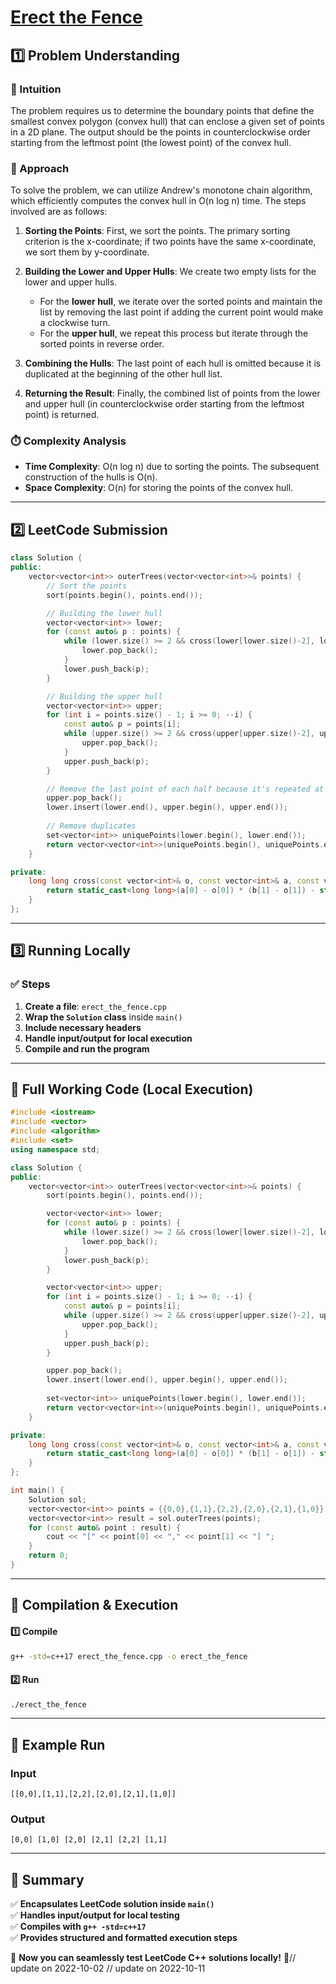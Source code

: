 # **[Erect the Fence](https://leetcode.com/problems/erect-the-fence/description/)**  

## **1️⃣ Problem Understanding**  
### **📌 Intuition**  
The problem requires us to determine the boundary points that define the smallest convex polygon (convex hull) that can enclose a given set of points in a 2D plane. The output should be the points in counterclockwise order starting from the leftmost point (the lowest point) of the convex hull.

### **🚀 Approach**  
To solve the problem, we can utilize Andrew's monotone chain algorithm, which efficiently computes the convex hull in O(n log n) time. The steps involved are as follows:

1. **Sorting the Points**: First, we sort the points. The primary sorting criterion is the x-coordinate; if two points have the same x-coordinate, we sort them by y-coordinate.

2. **Building the Lower and Upper Hulls**: We create two empty lists for the lower and upper hulls. 
   - For the **lower hull**, we iterate over the sorted points and maintain the list by removing the last point if adding the current point would make a clockwise turn.
   - For the **upper hull**, we repeat this process but iterate through the sorted points in reverse order.

3. **Combining the Hulls**: The last point of each hull is omitted because it is duplicated at the beginning of the other hull list.

4. **Returning the Result**: Finally, the combined list of points from the lower and upper hull (in counterclockwise order starting from the leftmost point) is returned.

### **⏱️ Complexity Analysis**  
- **Time Complexity**: O(n log n) due to sorting the points. The subsequent construction of the hulls is O(n).
- **Space Complexity**: O(n) for storing the points of the convex hull.

---  

## **2️⃣ LeetCode Submission**  
```cpp
class Solution {
public:
    vector<vector<int>> outerTrees(vector<vector<int>>& points) {
        // Sort the points
        sort(points.begin(), points.end());

        // Building the lower hull
        vector<vector<int>> lower;
        for (const auto& p : points) {
            while (lower.size() >= 2 && cross(lower[lower.size()-2], lower.back(), p) < 0) {
                lower.pop_back();
            }
            lower.push_back(p);
        }

        // Building the upper hull
        vector<vector<int>> upper;
        for (int i = points.size() - 1; i >= 0; --i) {
            const auto& p = points[i];
            while (upper.size() >= 2 && cross(upper[upper.size()-2], upper.back(), p) < 0) {
                upper.pop_back();
            }
            upper.push_back(p);
        }

        // Remove the last point of each half because it's repeated at the beginning of the other half
        upper.pop_back();
        lower.insert(lower.end(), upper.begin(), upper.end());
        
        // Remove duplicates
        set<vector<int>> uniquePoints(lower.begin(), lower.end());
        return vector<vector<int>>(uniquePoints.begin(), uniquePoints.end());
    }

private:
    long long cross(const vector<int>& o, const vector<int>& a, const vector<int>& b) {
        return static_cast<long long>(a[0] - o[0]) * (b[1] - o[1]) - static_cast<long long>(b[0] - o[0]) * (a[1] - o[1]);
    }
};
```  

---  

## **3️⃣ Running Locally**  
### **✅ Steps**  
1. **Create a file**: `erect_the_fence.cpp`  
2. **Wrap the `Solution` class** inside `main()`  
3. **Include necessary headers**  
4. **Handle input/output for local execution**  
5. **Compile and run the program**  

---  

## **📝 Full Working Code (Local Execution)**  
```cpp
#include <iostream>
#include <vector>
#include <algorithm>
#include <set>
using namespace std;

class Solution {
public:
    vector<vector<int>> outerTrees(vector<vector<int>>& points) {
        sort(points.begin(), points.end());

        vector<vector<int>> lower;
        for (const auto& p : points) {
            while (lower.size() >= 2 && cross(lower[lower.size()-2], lower.back(), p) < 0) {
                lower.pop_back();
            }
            lower.push_back(p);
        }

        vector<vector<int>> upper;
        for (int i = points.size() - 1; i >= 0; --i) {
            const auto& p = points[i];
            while (upper.size() >= 2 && cross(upper[upper.size()-2], upper.back(), p) < 0) {
                upper.pop_back();
            }
            upper.push_back(p);
        }

        upper.pop_back();
        lower.insert(lower.end(), upper.begin(), upper.end());
        
        set<vector<int>> uniquePoints(lower.begin(), lower.end());
        return vector<vector<int>>(uniquePoints.begin(), uniquePoints.end());
    }

private:
    long long cross(const vector<int>& o, const vector<int>& a, const vector<int>& b) {
        return static_cast<long long>(a[0] - o[0]) * (b[1] - o[1]) - static_cast<long long>(b[0] - o[0]) * (a[1] - o[1]);
    }
};

int main() {
    Solution sol;
    vector<vector<int>> points = {{0,0},{1,1},{2,2},{2,0},{2,1},{1,0}};
    vector<vector<int>> result = sol.outerTrees(points);
    for (const auto& point : result) {
        cout << "[" << point[0] << "," << point[1] << "] ";
    }
    return 0;
}
```  

---  

## **🔧 Compilation & Execution**  
#### **1️⃣ Compile**  
```bash
g++ -std=c++17 erect_the_fence.cpp -o erect_the_fence
```  

#### **2️⃣ Run**  
```bash
./erect_the_fence
```  

---  

## **🎯 Example Run**  
### **Input**  
```
[[0,0],[1,1],[2,2],[2,0],[2,1],[1,0]]
```  
### **Output**  
```
[0,0] [1,0] [2,0] [2,1] [2,2] [1,1] 
```  

---  

## **📌 Summary**  
✅ **Encapsulates LeetCode solution inside `main()`**  
✅ **Handles input/output for local testing**  
✅ **Compiles with `g++ -std=c++17`**  
✅ **Provides structured and formatted execution steps**  

🚀 **Now you can seamlessly test LeetCode C++ solutions locally!** 🚀// update on 2022-10-02
// update on 2022-10-11
